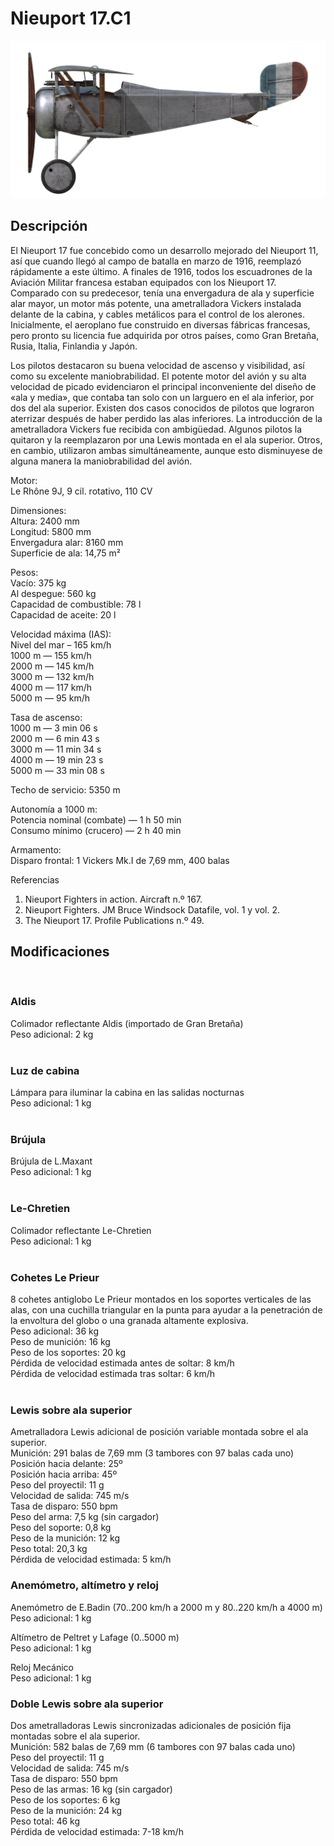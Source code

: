 # Nieuport 17.C1  
  
![nieuport17](../images/nieuport17.png)  
  
## Descripción  
  
El Nieuport 17 fue concebido como un desarrollo mejorado del Nieuport 11, así que cuando llegó al campo de batalla en marzo de 1916, reemplazó rápidamente a este último. A finales de 1916, todos los escuadrones de la Aviación Militar francesa estaban equipados con los Nieuport 17. Comparado con su predecesor, tenía una envergadura de ala y superficie alar mayor, un motor más potente, una ametralladora Vickers instalada delante de la cabina, y cables metálicos para el control de los alerones. Inicialmente, el aeroplano fue construido en diversas fábricas francesas, pero pronto su licencia fue adquirida por otros países, como Gran Bretaña, Rusia, Italia, Finlandia y Japón.  
  
Los pilotos destacaron su buena velocidad de ascenso y visibilidad, así como su excelente maniobrabilidad. El potente motor del avión y su alta velocidad de picado evidenciaron el principal inconveniente del diseño de «ala y media», que contaba tan solo con un larguero en el ala inferior, por dos del ala superior. Existen dos casos conocidos de pilotos que lograron aterrizar después de haber perdido las alas inferiores. La introducción de la ametralladora Vickers fue recibida con ambigüedad. Algunos pilotos la quitaron y la reemplazaron por una Lewis montada en el ala superior. Otros, en cambio, utilizaron ambas simultáneamente, aunque esto disminuyese de alguna manera la maniobrabilidad del avión.  
  
  
Motor:  
Le Rhône 9J, 9 cil. rotativo, 110 CV  
  
Dimensiones:  
Altura: 2400 mm  
Longitud: 5800 mm  
Envergadura alar: 8160 mm  
Superficie de ala: 14,75 m²  
  
Pesos:  
Vacío: 375 kg  
Al despegue: 560 kg  
Capacidad de combustible: 78 l  
Capacidad de aceite: 20 l  
  
Velocidad máxima (IAS):  
Nivel del mar – 165 km/h  
1000 m — 155 km/h  
2000 m — 145 km/h  
3000 m — 132 km/h  
4000 m — 117 km/h  
5000 m — 95 km/h  
  
Tasa de ascenso:  
1000 m — 3 min 06 s  
2000 m — 6 min 43 s  
3000 m — 11 min 34 s  
4000 m — 19 min 23 s  
5000 m — 33 min 08 s  
  
Techo de servicio: 5350 m  
  
Autonomía a 1000 m:  
Potencia nominal (combate) — 1 h 50 min  
Consumo mínimo (crucero) — 2 h 40 min  
  
Armamento:  
Disparo frontal: 1 Vickers Mk.I de 7,69 mm, 400 balas  
  
Referencias  
1) Nieuport Fighters in action. Aircraft n.º 167.  
2) Nieuport Fighters. JM Bruce Windsock Datafile, vol. 1 y vol. 2.  
3) The Nieuport 17. Profile Publications n.º 49.  
  
## Modificaciones  
  ﻿
  
### Aldis  
  
Colimador reflectante Aldis (importado de Gran Bretaña)  
Peso adicional: 2 kg  
  ﻿
  
### Luz de cabina  
  
Lámpara para iluminar la cabina en las salidas nocturnas  
Peso adicional: 1 kg  
  ﻿
  
### Brújula  
  
Brújula de L.Maxant  
Peso adicional: 1 kg  
  ﻿
  
### Le-Chretien  
  
Colimador reflectante Le-Chretien  
Peso adicional: 1 kg  
  ﻿
  
### Cohetes Le Prieur  
  
8 cohetes antiglobo Le Prieur montados en los soportes verticales de las alas, con una cuchilla triangular en la punta para ayudar a la penetración de la envoltura del globo o una granada altamente explosiva.  
Peso adicional: 36 kg  
Peso de munición: 16 kg  
Peso de los soportes: 20 kg  
Pérdida de velocidad estimada antes de soltar: 8 km/h  
Pérdida de velocidad estimada tras soltar: 6 km/h  
  ﻿
  
### Lewis sobre ala superior  
  
Ametralladora Lewis adicional de posición variable montada sobre el ala superior.  
Munición: 291 balas de 7,69 mm (3 tambores con 97 balas cada uno)  
Posición hacia delante: 25º  
Posición hacia arriba: 45º  
Peso del proyectil: 11 g  
Velocidad de salida: 745 m/s  
Tasa de disparo: 550 bpm  
Peso del arma: 7,5 kg (sin cargador)  
Peso del soporte: 0,8 kg  
Peso de la munición: 12 kg  
Peso total: 20,3 kg  
Pérdida de velocidad estimada: 5 km/h  ﻿
  
### Anemómetro, altímetro y reloj  
  
Anemómetro de E.Badin (70..200 km/h a 2000 m y 80..220 km/h a 4000 m)  
Peso adicional: 1 kg  
  
Altímetro de Peltret y Lafage (0..5000 m)  
Peso adicional: 1 kg  
  
Reloj Mecánico  
Peso adicional: 1 kg  ﻿
  
### Doble Lewis sobre ala superior  
  
Dos ametralladoras Lewis sincronizadas adicionales de posición fija montadas sobre el ala superior.  
Munición: 582 balas de 7,69 mm (6 tambores con 97 balas cada uno)  
Peso del proyectil: 11 g  
Velocidad de salida: 745 m/s  
Tasa de disparo: 550 bpm  
Peso de las armas: 16 kg (sin cargador)  
Peso de los soportes: 6 kg  
Peso de la munición: 24 kg  
Peso total: 46 kg  
Pérdida de velocidad estimada: 7-18 km/h  